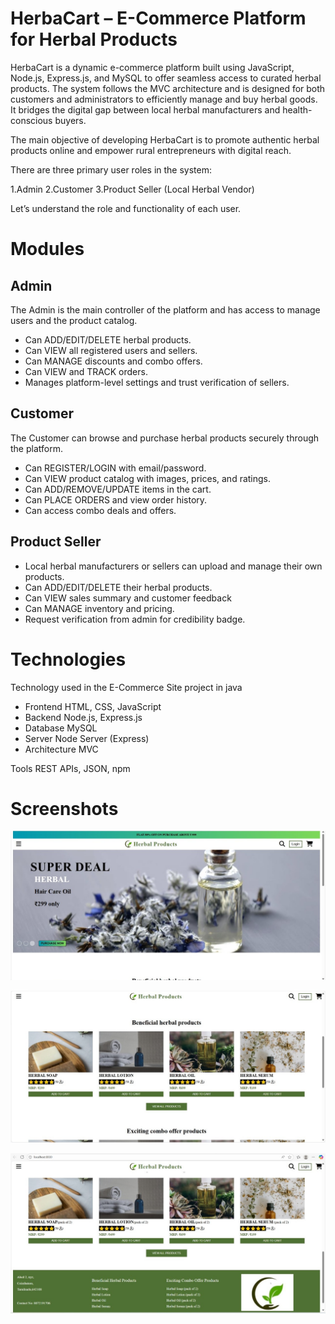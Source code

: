 # HerbaCart – E-Commerce Platform for Herbal Products
HerbaCart is a dynamic e-commerce platform built using JavaScript, Node.js, Express.js, and MySQL to offer seamless access to curated herbal products. The system follows the MVC architecture and is designed for both customers and administrators to efficiently manage and buy herbal goods. It bridges the digital gap between local herbal manufacturers and health-conscious buyers.

The main objective of developing HerbaCart is to promote authentic herbal products online and empower rural entrepreneurs with digital reach.


There are three primary user roles in the system:

1.Admin
2.Customer
3.Product Seller (Local Herbal Vendor)

Let’s understand the role and functionality of each user.

# Modules

## Admin
The Admin is the main controller of the platform and has access to manage users and the product catalog.

* Can ADD/EDIT/DELETE herbal products.
* Can VIEW all registered users and sellers.
* Can MANAGE discounts and combo offers.
* Can VIEW and TRACK orders.
* Manages platform-level settings and trust verification of sellers.

## Customer
The Customer can browse and purchase herbal products securely through the platform.

* Can REGISTER/LOGIN with email/password.
* Can VIEW product catalog with images, prices, and ratings.
* Can ADD/REMOVE/UPDATE items in the cart.
* Can PLACE ORDERS and view order history.
* Can access combo deals and offers.
  
## Product Seller
* Local herbal manufacturers or sellers can upload and manage their own products.
* Can ADD/EDIT/DELETE their herbal products.
* Can VIEW sales summary and customer feedback
* Can MANAGE inventory and pricing.
* Request verification from admin for credibility badge.

# Technologies 

Technology used in the E-Commerce Site project in java

* Frontend	HTML, CSS, JavaScript
* Backend	Node.js, Express.js
* Database	MySQL
* Server	Node Server (Express)
* Architecture	MVC
  
Tools	REST APIs, JSON, npm

# Screenshots

![First Page 1](https://github.com/vasunthraa325/E-COMMERCE-SITE/blob/main/Images/First_Page1.jpg?raw=true)

![First Page 2](https://github.com/vasunthraa325/E-COMMERCE-SITE/blob/main/Images/First_Page2.jpg?raw=true)

![First Page 3](https://github.com/vasunthraa325/E-COMMERCE-SITE/blob/main/Images/First_Page3.jpg?raw=true)


